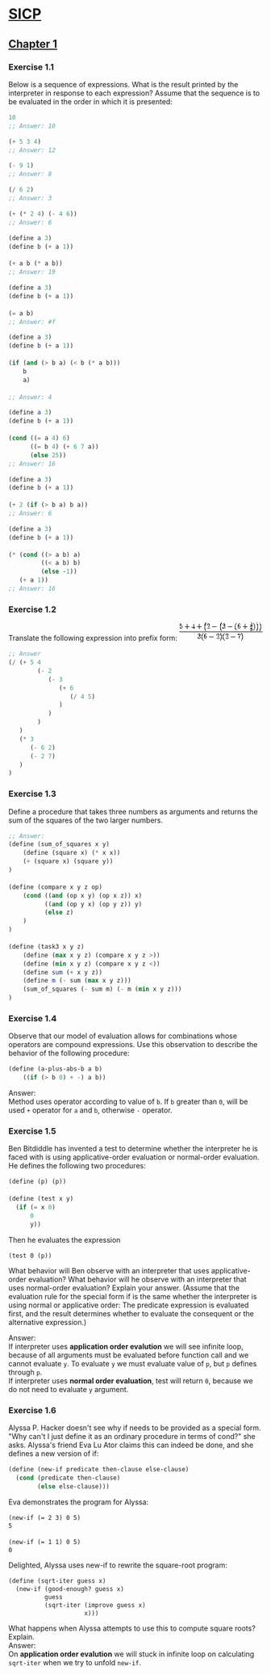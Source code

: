# [SICP](https://mitpress.mit.edu/sites/default/files/sicp/index.html)  

## [Chapter 1](https://mitpress.mit.edu/sites/default/files/sicp/full-text/book/book-Z-H-9.html#%_chap_1)  

### Exercise 1.1  
Below is a sequence of expressions. What is the result printed by the interpreter in response to each expression? Assume that the sequence is to be evaluated in the order in which it is presented:  

``` scheme
10
;; Answer: 10
```
``` scheme
(+ 5 3 4)
;; Answer: 12
```
``` scheme
(- 9 1)
;; Answer: 8
```
``` scheme
(/ 6 2)
;; Answer: 3
```
``` scheme
(+ (* 2 4) (- 4 6))
;; Answer: 6
```
``` scheme
(define a 3)
(define b (+ a 1))

(+ a b (* a b))
;; Answer: 19
```
``` scheme
(define a 3)
(define b (+ a 1))

(= a b)
;; Answer: #f
```
``` scheme
(define a 3)
(define b (+ a 1))

(if (and (> b a) (< b (* a b)))
    b
    a)

;; Answer: 4
```
``` scheme
(define a 3)
(define b (+ a 1))

(cond ((= a 4) 6)
      ((= b 4) (+ 6 7 a))
      (else 25))
;; Answer: 16
```
``` scheme
(define a 3)
(define b (+ a 1))

(+ 2 (if (> b a) b a))
;; Answer: 6
```
``` scheme
(define a 3)
(define b (+ a 1))

(* (cond ((> a b) a)
         ((< a b) b)
         (else -1))
   (+ a 1))
;; Answer: 16
```
  
### Exercise 1.2  
Translate the following expression into prefix form: ![](assets/ch1-Z-G-3.gif)  
```scheme
;; Answer
(/ (+ 5 4
        (- 2 
           (- 3 
              (+ 6 
                 (/ 4 5)
              )
           )
        )
   )
   (* 3 
      (- 6 2)
      (- 2 7)
   )
)
```  
### Exercise 1.3  
Define a procedure that takes three numbers as arguments and returns the sum of the squares of the two larger numbers.  
```scheme
;; Answer:
(define (sum_of_squares x y)
    (define (square x) (* x x))
    (+ (square x) (square y))
)

(define (compare x y z op)
    (cond ((and (op x y) (op x z)) x)
          ((and (op y x) (op y z)) y)
          (else z)
    )
)

(define (task3 x y z)
    (define (max x y z) (compare x y z >))
    (define (min x y z) (compare x y z <))
    (define sum (+ x y z))
    (define m (- sum (max x y z)))
    (sum_of_squares (- sum m) (- m (min x y z)))
)

```  
### Exercise 1.4  
Observe that our model of evaluation allows for combinations whose operators are compound expressions. Use this observation to describe the behavior of the following procedure:  
```scheme
(define (a-plus-abs-b a b)
    ((if (> b 0) + -) a b))
```  
Answer:  
Method uses operator according to value of `b`. If `b` greater than `0`, will be used `+` operator for `a` and `b`, otherwise `-` operator.  

### Exercise 1.5  
Ben Bitdiddle has invented a test to determine whether the interpreter he is faced with is using applicative-order evaluation or normal-order evaluation. He defines the following two procedures:  
```scheme
(define (p) (p))

(define (test x y)
  (if (= x 0)
      0
      y))
```  
Then he evaluates the expression  
```sceheme
(test 0 (p))
```  
What behavior will Ben observe with an interpreter that uses applicative-order evaluation? What behavior will he observe with an interpreter that uses normal-order evaluation? Explain your answer. (Assume that the evaluation rule for the special form if is the same whether the interpreter is using normal or applicative order: The predicate expression is evaluated first, and the result determines whether to evaluate the consequent or the alternative expression.)  

Answer:  
If interpreter uses **application order evalution** we will see infinite loop, because of all arguments must be evaluated before function call
and we cannot evaluate `y`. To evaluate `y` we must evaluate value of `p`, but `p` defines through `p`.  
If interpreter uses **normal order evaluation**, test will return `0`, because we do not need to evaluate `y` argument.  

### Exercise 1.6  
Alyssa P. Hacker doesn't see why if needs to be provided as a special form. "Why can't I just define it as an ordinary procedure in terms of cond?" she asks. Alyssa's friend Eva Lu Ator claims this can indeed be done, and she defines a new version of if:  

```scheme
(define (new-if predicate then-clause else-clause)
  (cond (predicate then-clause)
        (else else-clause)))
```  

Eva demonstrates the program for Alyssa:  

```sceheme
(new-if (= 2 3) 0 5)
5

(new-if (= 1 1) 0 5)
0
```  

Delighted, Alyssa uses new-if to rewrite the square-root program:  

```sceheme
(define (sqrt-iter guess x)
  (new-if (good-enough? guess x)
          guess
          (sqrt-iter (improve guess x)
                     x)))
```

What happens when Alyssa attempts to use this to compute square roots? Explain.  
Answer:  
On **application order evalution** we will stuck in infinite loop on calculating `sqrt-iter` when we try to unfold `new-if`. 
